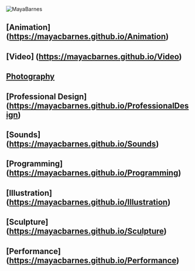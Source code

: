 
![MayaBarnes](mayacbarnes.github.io/assets/images/mayabarnesglitch.png)

## [Animation] (https://mayacbarnes.github.io/Animation)
## [Video] (https://mayacbarnes.github.io/Video)
## [Photography](https://mayacbarnes.github.io/photography)
## [Professional Design] (https://mayacbarnes.github.io/ProfessionalDesign)
## [Sounds] (https://mayacbarnes.github.io/Sounds)
## [Programming] (https://mayacbarnes.github.io/Programming)
## [Illustration] (https://mayacbarnes.github.io/Illustration)
## [Sculpture] (https://mayacbarnes.github.io/Sculpture)
## [Performance] (https://mayacbarnes.github.io/Performance)
